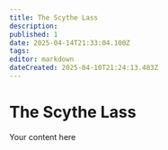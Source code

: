 ```yaml
---
title: The Scythe Lass
description: 
published: 1
date: 2025-04-14T21:33:04.100Z
tags: 
editor: markdown
dateCreated: 2025-04-10T21:24:13.483Z
---
```


# The Scythe Lass
Your content here
